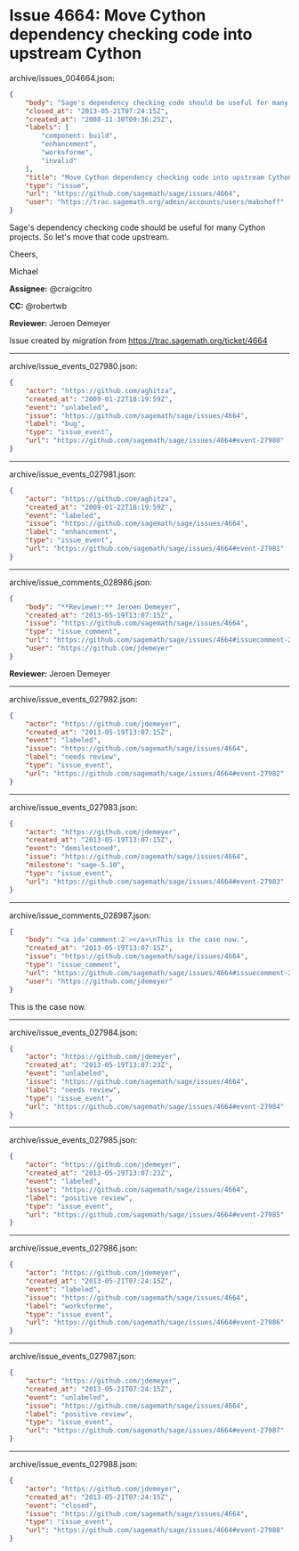 # Issue 4664: Move Cython dependency checking code into upstream Cython

archive/issues_004664.json:
```json
{
    "body": "Sage's dependency checking code should be useful for many Cython projects. So let's move that code upstream.\n\nCheers,\n\nMichael\n\n**Assignee:** @craigcitro\n\n**CC:**  @robertwb\n\n**Reviewer:** Jeroen Demeyer\n\nIssue created by migration from https://trac.sagemath.org/ticket/4664\n\n",
    "closed_at": "2013-05-21T07:24:15Z",
    "created_at": "2008-11-30T09:36:25Z",
    "labels": [
        "component: build",
        "enhancement",
        "worksforme",
        "invalid"
    ],
    "title": "Move Cython dependency checking code into upstream Cython",
    "type": "issue",
    "url": "https://github.com/sagemath/sage/issues/4664",
    "user": "https://trac.sagemath.org/admin/accounts/users/mabshoff"
}
```
Sage's dependency checking code should be useful for many Cython projects. So let's move that code upstream.

Cheers,

Michael

**Assignee:** @craigcitro

**CC:**  @robertwb

**Reviewer:** Jeroen Demeyer

Issue created by migration from https://trac.sagemath.org/ticket/4664





---

archive/issue_events_027980.json:
```json
{
    "actor": "https://github.com/aghitza",
    "created_at": "2009-01-22T18:19:59Z",
    "event": "unlabeled",
    "issue": "https://github.com/sagemath/sage/issues/4664",
    "label": "bug",
    "type": "issue_event",
    "url": "https://github.com/sagemath/sage/issues/4664#event-27980"
}
```



---

archive/issue_events_027981.json:
```json
{
    "actor": "https://github.com/aghitza",
    "created_at": "2009-01-22T18:19:59Z",
    "event": "labeled",
    "issue": "https://github.com/sagemath/sage/issues/4664",
    "label": "enhancement",
    "type": "issue_event",
    "url": "https://github.com/sagemath/sage/issues/4664#event-27981"
}
```



---

archive/issue_comments_028986.json:
```json
{
    "body": "**Reviewer:** Jeroen Demeyer",
    "created_at": "2013-05-19T13:07:15Z",
    "issue": "https://github.com/sagemath/sage/issues/4664",
    "type": "issue_comment",
    "url": "https://github.com/sagemath/sage/issues/4664#issuecomment-28986",
    "user": "https://github.com/jdemeyer"
}
```

**Reviewer:** Jeroen Demeyer



---

archive/issue_events_027982.json:
```json
{
    "actor": "https://github.com/jdemeyer",
    "created_at": "2013-05-19T13:07:15Z",
    "event": "labeled",
    "issue": "https://github.com/sagemath/sage/issues/4664",
    "label": "needs review",
    "type": "issue_event",
    "url": "https://github.com/sagemath/sage/issues/4664#event-27982"
}
```



---

archive/issue_events_027983.json:
```json
{
    "actor": "https://github.com/jdemeyer",
    "created_at": "2013-05-19T13:07:15Z",
    "event": "demilestoned",
    "issue": "https://github.com/sagemath/sage/issues/4664",
    "milestone": "sage-5.10",
    "type": "issue_event",
    "url": "https://github.com/sagemath/sage/issues/4664#event-27983"
}
```



---

archive/issue_comments_028987.json:
```json
{
    "body": "<a id='comment:2'></a>\nThis is the case now.",
    "created_at": "2013-05-19T13:07:15Z",
    "issue": "https://github.com/sagemath/sage/issues/4664",
    "type": "issue_comment",
    "url": "https://github.com/sagemath/sage/issues/4664#issuecomment-28987",
    "user": "https://github.com/jdemeyer"
}
```

<a id='comment:2'></a>
This is the case now.



---

archive/issue_events_027984.json:
```json
{
    "actor": "https://github.com/jdemeyer",
    "created_at": "2013-05-19T13:07:23Z",
    "event": "unlabeled",
    "issue": "https://github.com/sagemath/sage/issues/4664",
    "label": "needs review",
    "type": "issue_event",
    "url": "https://github.com/sagemath/sage/issues/4664#event-27984"
}
```



---

archive/issue_events_027985.json:
```json
{
    "actor": "https://github.com/jdemeyer",
    "created_at": "2013-05-19T13:07:23Z",
    "event": "labeled",
    "issue": "https://github.com/sagemath/sage/issues/4664",
    "label": "positive review",
    "type": "issue_event",
    "url": "https://github.com/sagemath/sage/issues/4664#event-27985"
}
```



---

archive/issue_events_027986.json:
```json
{
    "actor": "https://github.com/jdemeyer",
    "created_at": "2013-05-21T07:24:15Z",
    "event": "labeled",
    "issue": "https://github.com/sagemath/sage/issues/4664",
    "label": "worksforme",
    "type": "issue_event",
    "url": "https://github.com/sagemath/sage/issues/4664#event-27986"
}
```



---

archive/issue_events_027987.json:
```json
{
    "actor": "https://github.com/jdemeyer",
    "created_at": "2013-05-21T07:24:15Z",
    "event": "unlabeled",
    "issue": "https://github.com/sagemath/sage/issues/4664",
    "label": "positive review",
    "type": "issue_event",
    "url": "https://github.com/sagemath/sage/issues/4664#event-27987"
}
```



---

archive/issue_events_027988.json:
```json
{
    "actor": "https://github.com/jdemeyer",
    "created_at": "2013-05-21T07:24:15Z",
    "event": "closed",
    "issue": "https://github.com/sagemath/sage/issues/4664",
    "type": "issue_event",
    "url": "https://github.com/sagemath/sage/issues/4664#event-27988"
}
```
